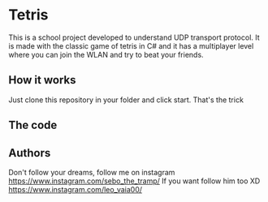# Tetris
This is a school project developed to understand UDP transport protocol. It is made with the classic game of tetris in C# 
and it has a multiplayer level where you can join the WLAN and try to beat your friends.

## How it works
Just clone this repository in your folder and click start. That's the trick

## The code

## Authors

Don't follow your dreams, follow me on instagram https://www.instagram.com/sebo_the_tramp/
If you want follow him too XD https://www.instagram.com/leo_vaia00/
